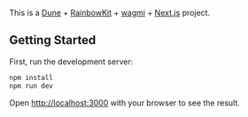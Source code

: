 This is a [Dune](https://dune.com) + [RainbowKit](https://rainbowkit.com) + [wagmi](https://wagmi.sh) + [Next.js](https://nextjs.org/) project.

## Getting Started

First, run the development server:

```bash
npm install
npm run dev
```

Open [http://localhost:3000](http://localhost:3000) with your browser to see the result.

